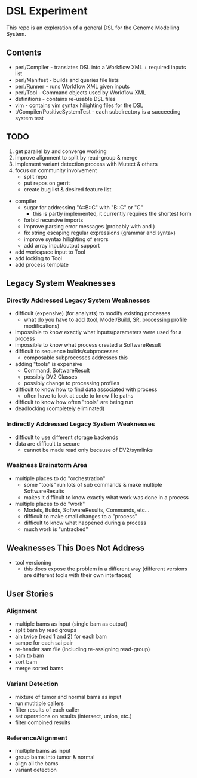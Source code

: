 # DSL Experiment

This repo is an exploration of a general DSL for the Genome Modelling System.


## Contents
* perl/Compiler - translates DSL into a Workflow XML + required inputs list
* perl/Manifest - builds and queries file lists
* perl/Runner - runs Workflow XML given inputs
* perl/Tool - Command objects used by Workflow XML
* definitions - contains re-usable DSL files
* vim - contains vim syntax hilighting files for the DSL
* t/Compiler/PositiveSystemTest - each subdirectory is a succeeding system test


## TODO
1. get parallel by and converge working
2. improve alignment to split by read-group & merge
3. implement variant detection process with Mutect & others
4. focus on community involvement
    - split repo
    - put repos on gerrit
    - create bug list & desired feature list

- compiler
    - sugar for addressing "A::B::C" with "B::C" or "C"
        - this is partly implemented, it currently requires the shortest form
    - forbid recursive imports
    - improve parsing error messages (probably with <reject> and <error>)
    - fix string escaping regular expressions (grammar and syntax)
    - improve syntax hilighting of errors
    - add array input/output support
- add workspace input to Tool
- add locking to Tool
- add process template

## Legacy System Weaknesses
### Directly Addressed Legacy System Weaknesses
- difficult (expensive) (for analysts) to modify existing processes
    - what do you have to add (tool, Model/Build, SR, processing profile
      modifications)
- impossible to know exactly what inputs/parameters were used for a process
- impossible to know what process created a SoftwareResult
- difficult to sequence builds/subprocesses
    - composable subprocesses addresses this
- adding "tools" is expensive
    - Command, SoftwareResult
    - possibly DV2 Classes
    - possibly change to processing profiles
- difficult to know how to find data associated with process
    - often have to look at code to know file paths
- difficult to know how often "tools" are being run
- deadlocking (completely eliminated)

### Indirectly Addressed Legacy System Weaknesses
- difficult to use different storage backends
- data are difficult to secure
    - cannot be made read only because of DV2/symlinks

### Weakness Brainstorm Area
- multiple places to do "orchestration"
    - some "tools" run lots of sub commands & make multiple SoftwareResults
    - makes it difficult to know exactly what work was done in a process
- multiple places to do "work"
    - Models, Builds, SoftwareResults, Commands, etc...
    - difficult to make small changes to a "process"
    - difficult to know what happened during a process
    - much work is "untracked"

## Weaknesses This Does Not Address
- tool versioning
    - this does expose the problem in a different way (different versions are
      different tools with their own interfaces)

## User Stories
### Alignment
- multiple bams as input (single bam as output)
- split bam by read groups
- aln twice (read 1 and 2) for each bam
- sampe for each sai pair
- re-header sam file (including re-assigning read-group)
- sam to bam
- sort bam
- merge sorted bams

### Variant Detection
- mixture of tumor and normal bams as input
- run mutltiple callers
- filter results of each caller
- set operations on results (intersect, union, etc.)
- filter combined results

### ReferenceAlignment
- multiple bams as input
- group bams into tumor & normal
- align all the bams
- variant detection

